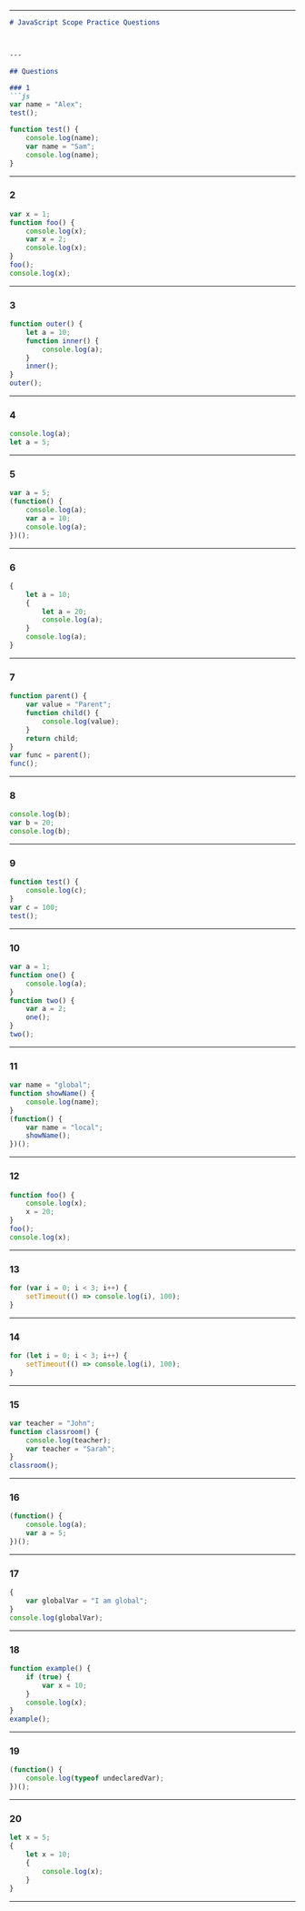 

---

````markdown
# JavaScript Scope Practice Questions



---

## Questions

### 1
```js
var name = "Alex";
test();

function test() {
    console.log(name);
    var name = "Sam";
    console.log(name);
}
````

---

### 2

```js
var x = 1;
function foo() {
    console.log(x);
    var x = 2;
    console.log(x);
}
foo();
console.log(x);
```

---

### 3

```js
function outer() {
    let a = 10;
    function inner() {
        console.log(a);
    }
    inner();
}
outer();
```

---

### 4

```js
console.log(a);
let a = 5;
```

---

### 5

```js
var a = 5;
(function() {
    console.log(a);
    var a = 10;
    console.log(a);
})();
```

---

### 6

```js
{
    let a = 10;
    {
        let a = 20;
        console.log(a);
    }
    console.log(a);
}
```

---

### 7

```js
function parent() {
    var value = "Parent";
    function child() {
        console.log(value);
    }
    return child;
}
var func = parent();
func();
```

---

### 8

```js
console.log(b);
var b = 20;
console.log(b);
```

---

### 9

```js
function test() {
    console.log(c);
}
var c = 100;
test();
```

---

### 10

```js
var a = 1;
function one() {
    console.log(a);
}
function two() {
    var a = 2;
    one();
}
two();
```

---

### 11

```js
var name = "global";
function showName() {
    console.log(name);
}
(function() {
    var name = "local";
    showName();
})();
```

---

### 12

```js
function foo() {
    console.log(x);
    x = 20;
}
foo();
console.log(x);
```

---

### 13

```js
for (var i = 0; i < 3; i++) {
    setTimeout(() => console.log(i), 100);
}
```

---

### 14

```js
for (let i = 0; i < 3; i++) {
    setTimeout(() => console.log(i), 100);
}
```

---

### 15

```js
var teacher = "John";
function classroom() {
    console.log(teacher);
    var teacher = "Sarah";
}
classroom();
```

---

### 16

```js
(function() {
    console.log(a);
    var a = 5;
})();
```

---

### 17

```js
{
    var globalVar = "I am global";
}
console.log(globalVar);
```

---

### 18

```js
function example() {
    if (true) {
        var x = 10;
    }
    console.log(x);
}
example();
```

---

### 19

```js
(function() {
    console.log(typeof undeclaredVar);
})();
```

---

### 20

```js
let x = 5;
{
    let x = 10;
    {
        console.log(x);
    }
}
```

---

```


```

